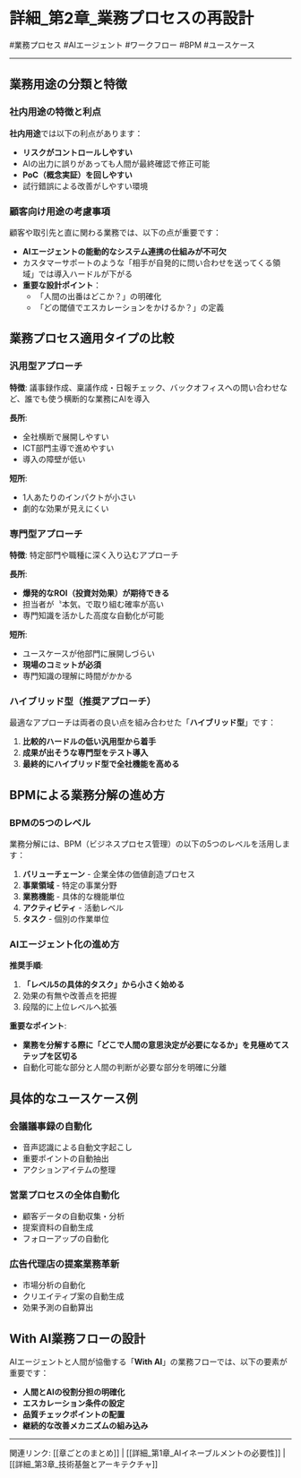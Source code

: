 # 詳細_第2章_業務プロセスの再設計

#業務プロセス #AIエージェント #ワークフロー #BPM #ユースケース

---

## 業務用途の分類と特徴

### 社内用途の特徴と利点

**社内用途**では以下の利点があります：

- **リスクがコントロールしやすい**
- AIの出力に誤りがあっても人間が最終確認で修正可能
- **PoC（概念実証）を回しやすい**
- 試行錯誤による改善がしやすい環境

### 顧客向け用途の考慮事項

顧客や取引先と直に関わる業務では、以下の点が重要です：

- **AIエージェントの能動的なシステム連携の仕組みが不可欠**
- カスタマーサポートのような「相手が自発的に問い合わせを送ってくる領域」では導入ハードルが下がる
- **重要な設計ポイント**：
  - 「人間の出番はどこか？」の明確化
  - 「どの閾値でエスカレーションをかけるか？」の定義

## 業務プロセス適用タイプの比較

### 汎用型アプローチ

**特徴**: 議事録作成、稟議作成・日報チェック、バックオフィスへの問い合わせなど、誰でも使う横断的な業務にAIを導入

**長所**:
- 全社横断で展開しやすい
- ICT部門主導で進めやすい
- 導入の障壁が低い

**短所**:
- 1人あたりのインパクトが小さい
- 劇的な効果が見えにくい

### 専門型アプローチ

**特徴**: 特定部門や職種に深く入り込むアプローチ

**長所**:
- **爆発的なROI（投資対効果）が期待できる**
- 担当者が〝本気〟で取り組む確率が高い
- 専門知識を活かした高度な自動化が可能

**短所**:
- ユースケースが他部門に展開しづらい
- **現場のコミットが必須**
- 専門知識の理解に時間がかかる

### ハイブリッド型（推奨アプローチ）

最適なアプローチは両者の良い点を組み合わせた「**ハイブリッド型**」です：

1. **比較的ハードルの低い汎用型から着手**
2. **成果が出そうな専門型をテスト導入**
3. **最終的にハイブリッド型で全社機能を高める**

## BPMによる業務分解の進め方

### BPMの5つのレベル

業務分解には、BPM（ビジネスプロセス管理）の以下の5つのレベルを活用します：

1. **バリューチェーン** - 企業全体の価値創造プロセス
2. **事業領域** - 特定の事業分野
3. **業務機能** - 具体的な機能単位
4. **アクティビティ** - 活動レベル
5. **タスク** - 個別の作業単位

### AIエージェント化の進め方

**推奨手順**:
1. **「レベル5の具体的タスク」から小さく始める**
2. 効果の有無や改善点を把握
3. 段階的に上位レベルへ拡張

**重要なポイント**:
- **業務を分解する際に「どこで人間の意思決定が必要になるか」を見極めてステップを区切る**
- 自動化可能な部分と人間の判断が必要な部分を明確に分離

## 具体的なユースケース例

### 会議議事録の自動化
- 音声認識による自動文字起こし
- 重要ポイントの自動抽出
- アクションアイテムの整理

### 営業プロセスの全体自動化
- 顧客データの自動収集・分析
- 提案資料の自動生成
- フォローアップの自動化

### 広告代理店の提案業務革新
- 市場分析の自動化
- クリエイティブ案の自動生成
- 効果予測の自動算出

## With AI業務フローの設計

AIエージェントと人間が協働する「**With AI**」の業務フローでは、以下の要素が重要です：

- **人間とAIの役割分担の明確化**
- **エスカレーション条件の設定**
- **品質チェックポイントの配置**
- **継続的な改善メカニズムの組み込み**

---

関連リンク: [[章ごとのまとめ]] | [[詳細_第1章_AIイネーブルメントの必要性]] | [[詳細_第3章_技術基盤とアーキテクチャ]]
